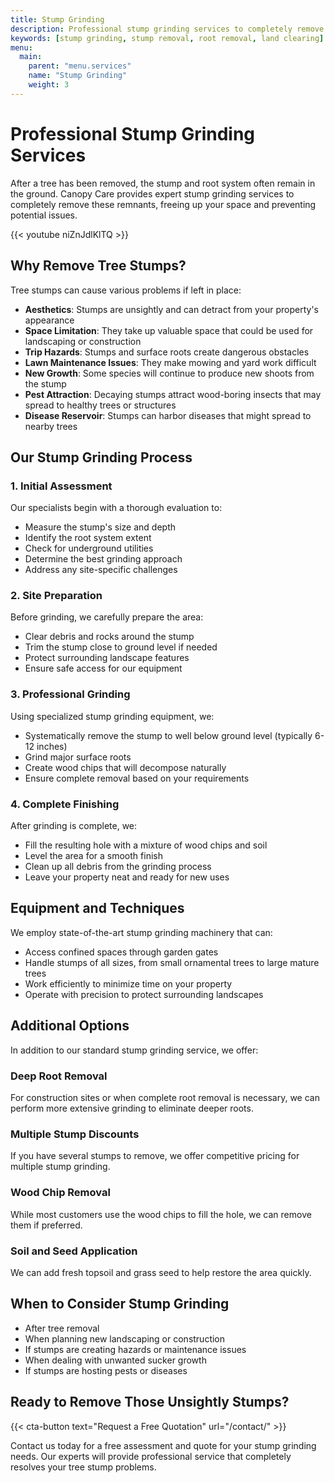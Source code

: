 ```yaml
---
title: Stump Grinding
description: Professional stump grinding services to completely remove tree stumps from your property
keywords: [stump grinding, stump removal, root removal, land clearing]
menu:
  main:
    parent: "menu.services"
    name: "Stump Grinding"
    weight: 3
---
```


# Professional Stump Grinding Services

After a tree has been removed, the stump and root system often remain in the ground. Canopy Care provides expert stump grinding services to completely remove these remnants, freeing up your space and preventing potential issues.

{{< youtube niZnJdlKlTQ >}}

## Why Remove Tree Stumps?

Tree stumps can cause various problems if left in place:

- **Aesthetics**: Stumps are unsightly and can detract from your property's appearance
- **Space Limitation**: They take up valuable space that could be used for landscaping or construction
- **Trip Hazards**: Stumps and surface roots create dangerous obstacles
- **Lawn Maintenance Issues**: They make mowing and yard work difficult
- **New Growth**: Some species will continue to produce new shoots from the stump
- **Pest Attraction**: Decaying stumps attract wood-boring insects that may spread to healthy trees or structures
- **Disease Reservoir**: Stumps can harbor diseases that might spread to nearby trees

## Our Stump Grinding Process

### 1. Initial Assessment
Our specialists begin with a thorough evaluation to:
- Measure the stump's size and depth
- Identify the root system extent
- Check for underground utilities
- Determine the best grinding approach
- Address any site-specific challenges

### 2. Site Preparation
Before grinding, we carefully prepare the area:
- Clear debris and rocks around the stump
- Trim the stump close to ground level if needed
- Protect surrounding landscape features
- Ensure safe access for our equipment

### 3. Professional Grinding
Using specialized stump grinding equipment, we:
- Systematically remove the stump to well below ground level (typically 6-12 inches)
- Grind major surface roots
- Create wood chips that will decompose naturally
- Ensure complete removal based on your requirements

### 4. Complete Finishing
After grinding is complete, we:
- Fill the resulting hole with a mixture of wood chips and soil
- Level the area for a smooth finish
- Clean up all debris from the grinding process
- Leave your property neat and ready for new uses

## Equipment and Techniques

We employ state-of-the-art stump grinding machinery that can:
- Access confined spaces through garden gates
- Handle stumps of all sizes, from small ornamental trees to large mature trees
- Work efficiently to minimize time on your property
- Operate with precision to protect surrounding landscapes

## Additional Options

In addition to our standard stump grinding service, we offer:

### Deep Root Removal
For construction sites or when complete root removal is necessary, we can perform more extensive grinding to eliminate deeper roots.

### Multiple Stump Discounts
If you have several stumps to remove, we offer competitive pricing for multiple stump grinding.

### Wood Chip Removal
While most customers use the wood chips to fill the hole, we can remove them if preferred.

### Soil and Seed Application
We can add fresh topsoil and grass seed to help restore the area quickly.

## When to Consider Stump Grinding

- After tree removal
- When planning new landscaping or construction
- If stumps are creating hazards or maintenance issues
- When dealing with unwanted sucker growth
- If stumps are hosting pests or diseases

## Ready to Remove Those Unsightly Stumps?

{{< cta-button text="Request a Free Quotation" url="/contact/" >}}

Contact us today for a free assessment and quote for your stump grinding needs. Our experts will provide professional service that completely resolves your tree stump problems. 